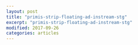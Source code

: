 ```yaml
---
layout: post
title: "primis-strip-floating-ad-instream-stg"
excerpt: "primis-strip-floating-ad-instream-stg"
modified: 2017-09-26
categories: articles
---
```

<br>
<div class="apester-strip" is-mobile-only="false" data-channel-tokens="5eb7fe980c67af18be277c9a" item-shape="roundSquare" item-size="medium" item-text-color="undefined" strip-background="rgba(0, 0, 0, 0)" thumbnails-stroke-color="rgba(39,216,183,1)"  header-text="STORY STRIP:"  header-font-family="Playfair Display"  header-provider="google"  header-font-size="32"  header-font-color="rgba(39,216,183,1)"  header-font-weight="400"  header-ltr="true"  top-border-width="1"  top-border-color="rgba(39,216,183,1)"  bottom-border-width="1"  bottom-border-color="rgba(39,216,183,1)"  data-fast-strip="true"></div><script async src="https://static.stg.apester.com/js/sdk/latest/apester-sdk.js"></script>
<br>

